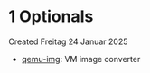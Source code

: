 # 1 Optionals
Created Freitag 24 Januar 2025


* [qemu-img](../../QEmu-KVM/Installation/Tools/qemu-img/Installation/Ubuntu/24.04.md): VM image converter


